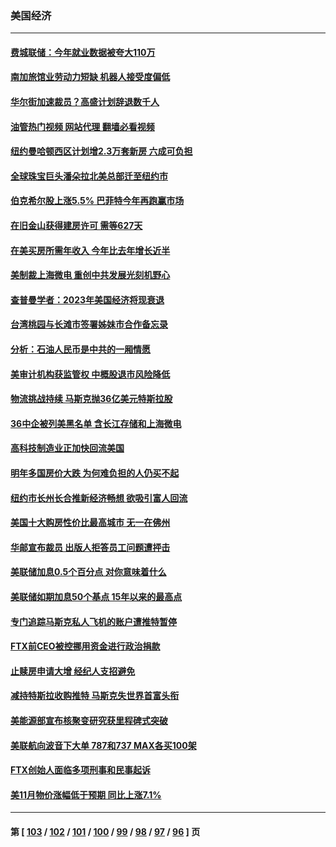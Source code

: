 ### 美国经济
---
#### [费城联储：今年就业数据被夸大110万](../../pages/ncid1078158/n13886480.md?12180045) 
#### [南加旅馆业劳动力短缺 机器人接受度偏低](../../pages/ncid1078158/n13886520.md?12180045) 
#### [华尔街加速裁员？高盛计划辞退数千人](../../pages/ncid1078158/n13886418.md?12180045) 
#### [油管热门视频 网站代理 翻墙必看视频](http://138.2.39.72:81/youtube.html?epic-marker?12180045)
#### [纽约曼哈顿西区计划增2.3万套新房 六成可负担](../../pages/ncid1078158/n13885947.md?12180045) 
#### [全球珠宝巨头潘朵拉北美总部迁至纽约市](../../pages/ncid1078158/n13885934.md?12180045) 
#### [伯克希尔股上涨5.5% 巴菲特今年再跑赢市场](../../pages/ncid1078158/n13885909.md?12180045) 
#### [在旧金山获得建房许可 需等627天](../../pages/ncid1078158/n13885946.md?12180045) 
#### [在美买房所需年收入 今年比去年增长近半](../../pages/ncid1078158/n13885927.md?12180045) 
#### [美制裁上海微电 重创中共发展光刻机野心](../../pages/ncid1078158/n13885811.md?12180045) 
#### [查普曼学者：2023年美国经济将现衰退](../../pages/ncid1078158/n13885864.md?12180045) 
#### [台湾桃园与长滩市签署姊妹市合作备忘录](../../pages/ncid1078158/n13885806.md?12180045) 
#### [分析：石油人民币是中共的一厢情愿](../../pages/ncid1078158/n13885034.md?12180045) 
#### [美审计机构获监管权 中概股退市风险降低](../../pages/ncid1078158/n13885778.md?12180045) 
#### [物流挑战持续 马斯克抛36亿美元特斯拉股](../../pages/ncid1078158/n13885513.md?12180045) 
#### [36中企被列美黑名单 含长江存储和上海微电](../../pages/ncid1078158/n13885591.md?12180045) 
#### [高科技制造业正加快回流美国](../../pages/ncid1078158/n13885631.md?12180045) 
#### [明年多国房价大跌 为何难负担的人仍买不起](../../pages/ncid1078158/n13885536.md?12180045) 
#### [纽约市长州长合推新经济畅想 欲吸引富人回流](../../pages/ncid1078158/n13885152.md?12180045) 
#### [美国十大购房性价比最高城市 无一在佛州](../../pages/ncid1078158/n13885007.md?12180045) 
#### [华邮宣布裁员 出版人拒答员工问题遭抨击](../../pages/ncid1078158/n13884928.md?12180045) 
#### [美联储加息0.5个百分点 对你意味着什么](../../pages/ncid1078158/n13885004.md?12180045) 
#### [美联储如期加息50个基点 15年以来的最高点](../../pages/ncid1078158/n13884902.md?12180045) 
#### [专门追踪马斯克私人飞机的账户遭推特暂停](../../pages/ncid1078158/n13884261.md?12180045) 
#### [FTX前CEO被控挪用资金进行政治捐款](../../pages/ncid1078158/n13884204.md?12180045) 
#### [止赎房申请大增 经纪人支招避免](../../pages/ncid1078158/n13884279.md?12180045) 
#### [减持特斯拉收购推特 马斯克失世界首富头衔](../../pages/ncid1078158/n13884203.md?12180045) 
#### [美能源部宣布核聚变研究获里程碑式突破](../../pages/ncid1078158/n13884133.md?12180045) 
#### [美联航向波音下大单 787和737 MAX各买100架](../../pages/ncid1078158/n13884113.md?12180045) 
#### [FTX创始人面临多项刑事和民事起诉](../../pages/ncid1078158/n13884084.md?12180045) 
#### [美11月物价涨幅低于预期 同比上涨7.1%](../../pages/ncid1078158/n13884091.md?12180045) 

---
#### 第 [ [103](./103.md?12180045) / [102](./102.md?12180045) / [101](./101.md?12180045) / [100](./100.md?12180045) / [99](./99.md?12180045) / [98](./98.md?12180045) / [97](./97.md?12180045) / [96](./96.md?12180045) ] 页
